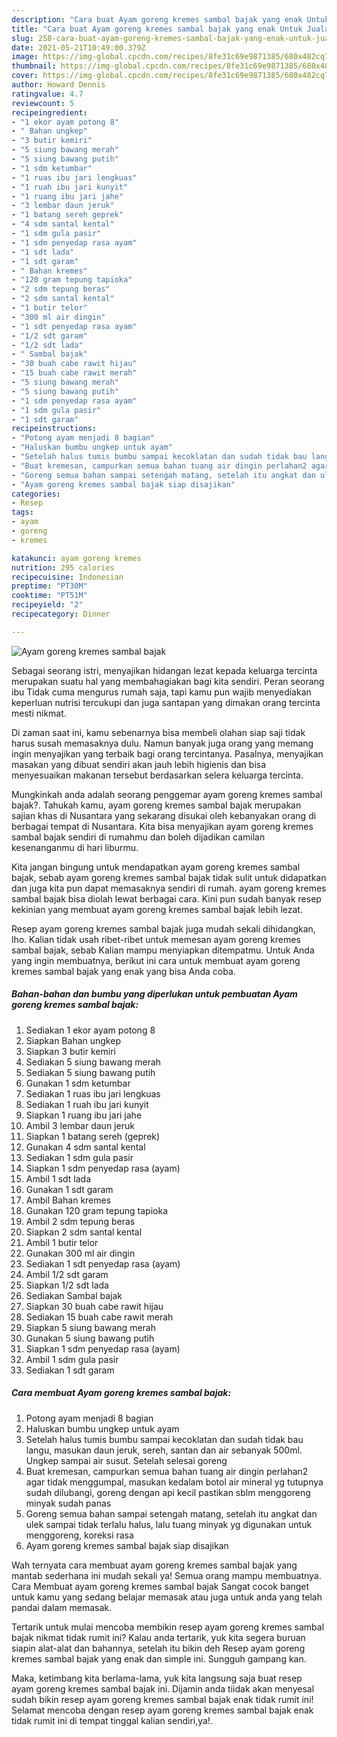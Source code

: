 ```yaml
---
description: "Cara buat Ayam goreng kremes sambal bajak yang enak Untuk Jualan"
title: "Cara buat Ayam goreng kremes sambal bajak yang enak Untuk Jualan"
slug: 258-cara-buat-ayam-goreng-kremes-sambal-bajak-yang-enak-untuk-jualan
date: 2021-05-21T10:49:00.379Z
image: https://img-global.cpcdn.com/recipes/8fe31c69e9871385/680x482cq70/ayam-goreng-kremes-sambal-bajak-foto-resep-utama.jpg
thumbnail: https://img-global.cpcdn.com/recipes/8fe31c69e9871385/680x482cq70/ayam-goreng-kremes-sambal-bajak-foto-resep-utama.jpg
cover: https://img-global.cpcdn.com/recipes/8fe31c69e9871385/680x482cq70/ayam-goreng-kremes-sambal-bajak-foto-resep-utama.jpg
author: Howard Dennis
ratingvalue: 4.7
reviewcount: 5
recipeingredient:
- "1 ekor ayam potong 8"
- " Bahan ungkep"
- "3 butir kemiri"
- "5 siung bawang merah"
- "5 siung bawang putih"
- "1 sdm ketumbar"
- "1 ruas ibu jari lengkuas"
- "1 ruah ibu jari kunyit"
- "1 ruang ibu jari jahe"
- "3 lembar daun jeruk"
- "1 batang sereh geprek"
- "4 sdm santal kental"
- "1 sdm gula pasir"
- "1 sdm penyedap rasa ayam"
- "1 sdt lada"
- "1 sdt garam"
- " Bahan kremes"
- "120 gram tepung tapioka"
- "2 sdm tepung beras"
- "2 sdm santal kental"
- "1 butir telor"
- "300 ml air dingin"
- "1 sdt penyedap rasa ayam"
- "1/2 sdt garam"
- "1/2 sdt lada"
- " Sambal bajak"
- "30 buah cabe rawit hijau"
- "15 buah cabe rawit merah"
- "5 siung bawang merah"
- "5 siung bawang putih"
- "1 sdm penyedap rasa ayam"
- "1 sdm gula pasir"
- "1 sdt garam"
recipeinstructions:
- "Potong ayam menjadi 8 bagian"
- "Haluskan bumbu ungkep untuk ayam"
- "Setelah halus tumis bumbu sampai kecoklatan dan sudah tidak bau langu, masukan daun jeruk, sereh, santan dan air sebanyak 500ml. Ungkep sampai air susut. Setelah selesai goreng"
- "Buat kremesan, campurkan semua bahan tuang air dingin perlahan2 agar tidak menggumpal, masukan kedalam botol air mineral yg tutupnya sudah dilubangi, goreng dengan api kecil pastikan sblm menggoreng minyak sudah panas"
- "Goreng semua bahan sampai setengah matang, setelah itu angkat dan ulek sampai tidak terlalu halus, lalu tuang minyak yg digunakan untuk menggoreng, koreksi rasa"
- "Ayam goreng kremes sambal bajak siap disajikan"
categories:
- Resep
tags:
- ayam
- goreng
- kremes

katakunci: ayam goreng kremes 
nutrition: 295 calories
recipecuisine: Indonesian
preptime: "PT30M"
cooktime: "PT51M"
recipeyield: "2"
recipecategory: Dinner

---
```



![Ayam goreng kremes sambal bajak](https://img-global.cpcdn.com/recipes/8fe31c69e9871385/680x482cq70/ayam-goreng-kremes-sambal-bajak-foto-resep-utama.jpg)

Sebagai seorang istri, menyajikan hidangan lezat kepada keluarga tercinta merupakan suatu hal yang membahagiakan bagi kita sendiri. Peran seorang ibu Tidak cuma mengurus rumah saja, tapi kamu pun wajib menyediakan keperluan nutrisi tercukupi dan juga santapan yang dimakan orang tercinta mesti nikmat.

Di zaman  saat ini, kamu sebenarnya bisa membeli olahan siap saji tidak harus susah memasaknya dulu. Namun banyak juga orang yang memang ingin menyajikan yang terbaik bagi orang tercintanya. Pasalnya, menyajikan masakan yang dibuat sendiri akan jauh lebih higienis dan bisa menyesuaikan makanan tersebut berdasarkan selera keluarga tercinta. 



Mungkinkah anda adalah seorang penggemar ayam goreng kremes sambal bajak?. Tahukah kamu, ayam goreng kremes sambal bajak merupakan sajian khas di Nusantara yang sekarang disukai oleh kebanyakan orang di berbagai tempat di Nusantara. Kita bisa menyajikan ayam goreng kremes sambal bajak sendiri di rumahmu dan boleh dijadikan camilan kesenanganmu di hari liburmu.

Kita jangan bingung untuk mendapatkan ayam goreng kremes sambal bajak, sebab ayam goreng kremes sambal bajak tidak sulit untuk didapatkan dan juga kita pun dapat memasaknya sendiri di rumah. ayam goreng kremes sambal bajak bisa diolah lewat berbagai cara. Kini pun sudah banyak resep kekinian yang membuat ayam goreng kremes sambal bajak lebih lezat.

Resep ayam goreng kremes sambal bajak juga mudah sekali dihidangkan, lho. Kalian tidak usah ribet-ribet untuk memesan ayam goreng kremes sambal bajak, sebab Kalian mampu menyiapkan ditempatmu. Untuk Anda yang ingin membuatnya, berikut ini cara untuk membuat ayam goreng kremes sambal bajak yang enak yang bisa Anda coba.

<!--inarticleads1-->

##### Bahan-bahan dan bumbu yang diperlukan untuk pembuatan Ayam goreng kremes sambal bajak:

1. Sediakan 1 ekor ayam potong 8
1. Siapkan  Bahan ungkep
1. Siapkan 3 butir kemiri
1. Sediakan 5 siung bawang merah
1. Sediakan 5 siung bawang putih
1. Gunakan 1 sdm ketumbar
1. Sediakan 1 ruas ibu jari lengkuas
1. Sediakan 1 ruah ibu jari kunyit
1. Siapkan 1 ruang ibu jari jahe
1. Ambil 3 lembar daun jeruk
1. Siapkan 1 batang sereh (geprek)
1. Gunakan 4 sdm santal kental
1. Sediakan 1 sdm gula pasir
1. Siapkan 1 sdm penyedap rasa (ayam)
1. Ambil 1 sdt lada
1. Gunakan 1 sdt garam
1. Ambil  Bahan kremes
1. Gunakan 120 gram tepung tapioka
1. Ambil 2 sdm tepung beras
1. Siapkan 2 sdm santal kental
1. Ambil 1 butir telor
1. Gunakan 300 ml air dingin
1. Sediakan 1 sdt penyedap rasa (ayam)
1. Ambil 1/2 sdt garam
1. Siapkan 1/2 sdt lada
1. Sediakan  Sambal bajak
1. Siapkan 30 buah cabe rawit hijau
1. Sediakan 15 buah cabe rawit merah
1. Siapkan 5 siung bawang merah
1. Gunakan 5 siung bawang putih
1. Siapkan 1 sdm penyedap rasa (ayam)
1. Ambil 1 sdm gula pasir
1. Sediakan 1 sdt garam




<!--inarticleads2-->

##### Cara membuat Ayam goreng kremes sambal bajak:

1. Potong ayam menjadi 8 bagian
1. Haluskan bumbu ungkep untuk ayam
1. Setelah halus tumis bumbu sampai kecoklatan dan sudah tidak bau langu, masukan daun jeruk, sereh, santan dan air sebanyak 500ml. Ungkep sampai air susut. Setelah selesai goreng
1. Buat kremesan, campurkan semua bahan tuang air dingin perlahan2 agar tidak menggumpal, masukan kedalam botol air mineral yg tutupnya sudah dilubangi, goreng dengan api kecil pastikan sblm menggoreng minyak sudah panas
1. Goreng semua bahan sampai setengah matang, setelah itu angkat dan ulek sampai tidak terlalu halus, lalu tuang minyak yg digunakan untuk menggoreng, koreksi rasa
1. Ayam goreng kremes sambal bajak siap disajikan




Wah ternyata cara membuat ayam goreng kremes sambal bajak yang mantab sederhana ini mudah sekali ya! Semua orang mampu membuatnya. Cara Membuat ayam goreng kremes sambal bajak Sangat cocok banget untuk kamu yang sedang belajar memasak atau juga untuk anda yang telah pandai dalam memasak.

Tertarik untuk mulai mencoba membikin resep ayam goreng kremes sambal bajak nikmat tidak rumit ini? Kalau anda tertarik, yuk kita segera buruan siapin alat-alat dan bahannya, setelah itu bikin deh Resep ayam goreng kremes sambal bajak yang enak dan simple ini. Sungguh gampang kan. 

Maka, ketimbang kita berlama-lama, yuk kita langsung saja buat resep ayam goreng kremes sambal bajak ini. Dijamin anda tiidak akan menyesal sudah bikin resep ayam goreng kremes sambal bajak enak tidak rumit ini! Selamat mencoba dengan resep ayam goreng kremes sambal bajak enak tidak rumit ini di tempat tinggal kalian sendiri,ya!.

